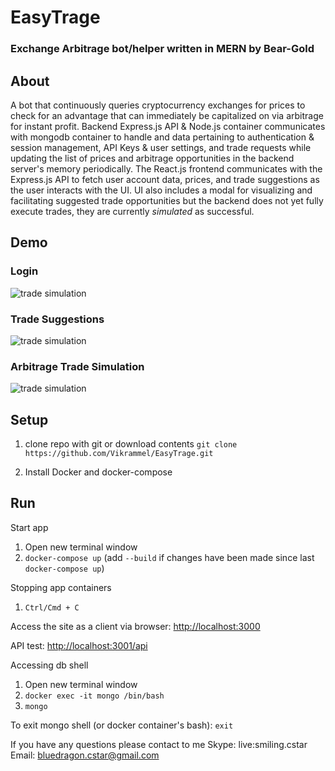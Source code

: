 # EasyTrage
### Exchange Arbitrage bot/helper written in MERN by Bear-Gold

## About

A bot that continuously queries cryptocurrency exchanges for prices to check for an advantage that can immediately be capitalized on via arbitrage for instant profit. Backend Express.js API & Node.js container communicates with mongodb container to handle and data pertaining to authentication & session management, API Keys & user settings, and trade requests while updating the list of prices and arbitrage opportunities in the backend server's memory periodically. The React.js frontend communicates with the Express.js API to fetch user account data, prices, and trade suggestions as the user interacts with the UI. UI also includes a modal for visualizing and facilitating suggested trade opportunities but the backend does not yet fully execute trades, they are currently *simulated* as successful.

## Demo

### Login
![trade simulation](https://raw.githubusercontent.com/Vikrammel/EasyTrage/master/scrumdocs/demo/bad_login_demo.gif)

### Trade Suggestions
![trade simulation](https://raw.githubusercontent.com/Vikrammel/EasyTrage/master/scrumdocs/demo/other_trade_modals_demo.gif)

### Arbitrage Trade Simulation
![trade simulation](https://raw.githubusercontent.com/Vikrammel/EasyTrage/master/scrumdocs/demo/full_abtirage_simulation_demo.gif)

## Setup

1. clone repo with git or download contents
`git clone https://github.com/Vikrammel/EasyTrage.git`

2. Install Docker and docker-compose


## Run

Start app

1. Open new terminal window
2. `docker-compose up` (add `--build` if changes have been made since last `docker-compose up`)

Stopping app containers

1. `Ctrl/Cmd + C`

Access the site as a client via browser:
[http://localhost:3000](http://localhost:3000)

API test:
[http://localhost:3001/api](http://localhost:3001/api)

Accessing db shell

1. Open new terminal window
2. `docker exec -it mongo /bin/bash`
3. `mongo`

To exit mongo shell (or docker container's bash): `exit`

If you have any questions please contact to me
Skype: live:smiling.cstar
Email: bluedragon.cstar@gmail.com

